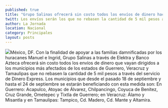 ```yaml
---
published: true
title: "Grupo Salinas ofrecerá sin costo todos los envíos de dinero hacia las zonas más afectadas de Guerrero, Veracruz y Tamaulipas"
twitt: Los envíos serán los que no rebasen la cantidad de 5 mil pesos a través del servicio de Dinero Express.
author: La Jornada
location: Nacional
category: Principales
layout: posts
---
```


![](http://i.imgur.com/UyqxbKSm.jpg)México, DF. Con la finalidad de apoyar a las familias damnificadas por los huracanes Manuel e Ingrid, Grupo Salinas a través de Elektra y Banco Azteca ofrecerá sin costo todos los envíos de dinero que vayan dirigidos a los municipios más afectados de los estados de Guerrero, Veracruz y Tamaulipas que no rebasen la cantidad de 5 mil pesos a través del servicio de Dinero Express.
Los municipios que desde el pasado 18 de septiembre y hasta el 24 de septiembre se estarán beneficiando con esta medida son: En Guerrero: Acapulco, Atoyac de Álvarez, Chilpancingo, Coyuca de Benítez, Cruz Grande, Ometepec y Tixtla de Guerrero; en Veracruz: Álamo y Misantla y en Tamaulipas: Tampico, Cd. Madero, Cd. Mante y Altamira.
